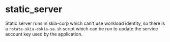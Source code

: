 # static_server

Static server runs in skia-corp which can't use workload identity, so there is a
`rotate-skia-eskia-sa.sh` script which can be run to update the service account
key used by the application.
